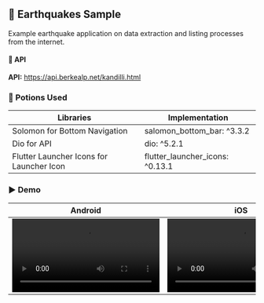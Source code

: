## 📱 Earthquakes Sample

Example earthquake application on data extraction and listing processes from the internet.

#### 🔗 API
**API:** https://api.berkealp.net/kandilli.html 


### 🧪 Potions Used 

| **Libraries**           | **Implementation**                                                                |
| ----------------- | ------------------------------------------------------------------ |
| Solomon for Bottom Navigation | salomon_bottom_bar: ^3.3.2 |
| Dio for API | dio: ^5.2.1 |
| Flutter Launcher Icons for Launcher Icon | flutter_launcher_icons: ^0.13.1 |


### ▶️ Demo
| **Android**  | **iOS** |
| ------------ | ----------- |
| <video src="https://github.com/yunusemreyakisan/earthquakes-flutter/assets/116274664/d892a4dd-53a3-48e9-8c13-49936887d2b0" controls="controls" style="max-width: 730px;"></video> | <video src="https://github.com/yunusemreyakisan/earthquakes-flutter/assets/116274664/0217db21-442d-403f-a354-bb3f85b714aa" controls="controls" style="max-width: 730px;"></video> |













